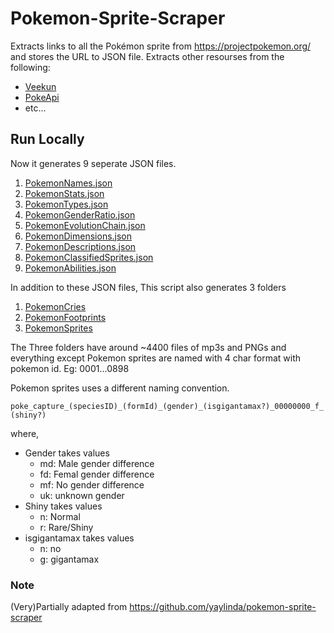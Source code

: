 # Pokemon-Sprite-Scraper

Extracts links to all the Pokémon sprite from https://projectpokemon.org/ and stores the URL to JSON file.
Extracts other resourses from the following:
 - [Veekun](https://veekun.com/dex)
 - [PokeApi](https://pokeapi.co/)
 - etc...

## Run Locally

Now it generates 9 seperate JSON files.
1) [PokemonNames.json](https://github.com/Gastly-dex/PokedexData/blob/main/PokemonNames.json)
2) [PokemonStats.json](https://github.com/Gastly-dex/PokedexData/blob/main/PokemonStats.json)
3) [PokemonTypes.json](https://github.com/Gastly-dex/PokedexData/blob/main/PokemonTypes.json)
4) [PokemonGenderRatio.json](https://github.com/Gastly-dex/PokedexData/blob/main/PokemonGenderRatio.json)
5) [PokemonEvolutionChain.json](https://github.com/Gastly-dex/PokedexData/blob/main/PokemonEvolutionChain.json)
6) [PokemonDimensions.json](https://github.com/Gastly-dex/PokedexData/blob/main/PokemonDimensions.json)
7) [PokemonDescriptions.json](https://github.com/Gastly-dex/PokedexData/blob/main/PokemonDescriptions.json)
8) [PokemonClassifiedSprites.json](https://github.com/Gastly-dex/PokedexData/blob/main/PokemonClassifiedSprites.json)
9) [PokemonAbilities.json](https://github.com/Gastly-dex/PokedexData/blob/main/PokemonAbilities.json)

In addition to these JSON files, This script also generates 3 folders
1) [PokemonCries](https://github.com/Gastly-dex/PokedexData/tree/main/PokemonCries)
2) [PokemonFootprints](https://github.com/Gastly-dex/PokedexData/tree/main/PokemonFootprints)
3) [PokemonSprites](https://github.com/Gastly-dex/PokedexData/tree/main/PokemonSprites)

The Three folders have around ~4400 files of mp3s and PNGs and everything except Pokemon sprites are named with 4 char format with pokemon id.
Eg: 0001...0898

Pokemon sprites uses a different naming convention.

`poke_capture_(speciesID)_(formId)_(gender)_(isgigantamax?)_00000000_f_(shiny?)`

where,
 - Gender takes values
    - md: Male gender difference
    - fd: Femal gender difference
    - mf: No gender difference
    - uk: unknown gender
 - Shiny takes values
    - n: Normal
    - r: Rare/Shiny
 - isgigantamax takes values
    - n: no
    - g: gigantamax



### Note

(Very)Partially adapted from https://github.com/yaylinda/pokemon-sprite-scraper
